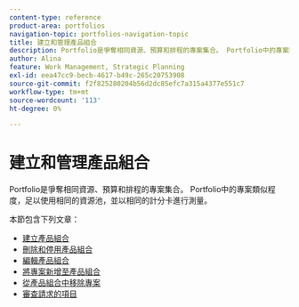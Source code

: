 ```yaml
---
content-type: reference
product-area: portfolios
navigation-topic: portfolios-navigation-topic
title: 建立和管理產品組合
description: Portfolio是爭奪相同資源、預算和排程的專案集合。 Portfolio中的專案類似程度，足以使用相同的資源池，並以相同的計分卡進行測量。
author: Alina
feature: Work Management, Strategic Planning
exl-id: eea47cc9-becb-4617-b49c-265c20753908
source-git-commit: f2f825280204b56d2dc85efc7a315a4377e551c7
workflow-type: tm+mt
source-wordcount: '113'
ht-degree: 0%

---
```


# 建立和管理產品組合

Portfolio是爭奪相同資源、預算和排程的專案集合。 Portfolio中的專案類似程度，足以使用相同的資源池，並以相同的計分卡進行測量。

本節包含下列文章：

* [建立產品組合](../../../manage-work/portfolios/create-and-manage-portfolios/create-portfolios.md)
* [刪除和停用產品組合](../../../manage-work/portfolios/create-and-manage-portfolios/delete-deactivate-portfolios.md)
* [編輯產品組合](../../../manage-work/portfolios/create-and-manage-portfolios/edit-portfolios.md)
* [將專案新增至產品組合](../../../manage-work/portfolios/create-and-manage-portfolios/add-projects-to-portfolios.md)
* [從產品組合中移除專案](../../../manage-work/portfolios/create-and-manage-portfolios/remove-project-from-portfolio.md)
* [審查請求的項目](../../../manage-work/portfolios/create-and-manage-portfolios/review-requested-projects.md)

